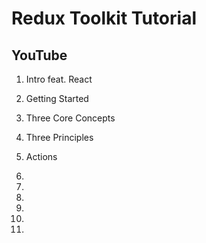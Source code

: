 # Redux Toolkit Tutorial


## YouTube

1. Intro feat. React
2. Getting Started
3. Three Core Concepts
4. Three Principles
5. Actions
6.
7.
8.
9.
10.

31.
